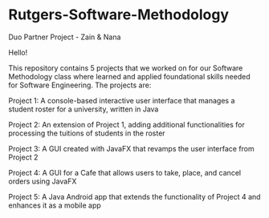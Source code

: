 # Rutgers-Software-Methodology
Duo Partner Project - Zain &amp; Nana

Hello!

This repository contains 5 projects that we worked on for our Software Methodology class where learned and applied foundational skills needed for Software Engineering. The projects are:

Project 1: A console-based interactive user interface that manages a student roster for a university, written in Java

Project 2: An extension of Project 1, adding additional functionalities for processing the tuitions of students in the roster

Project 3: A GUI created with JavaFX that revamps the user interface from Project 2

Project 4: A GUI for a Cafe that allows users to take, place, and cancel orders using JavaFX

Project 5: A Java Android app that extends the functionality of Project 4 and enhances it as a mobile app
